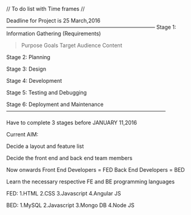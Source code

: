 // To do list with Time frames //

Deadline for Project is 25 March,2016
————————————————————————————
Stage 1: 
Information Gathering (Requirements)
> Purpose
> Goals
> Target Audience
> Content

Stage 2:
Planning

Stage 3:
Design

Stage 4:
Development

Stage 5:
Testing and Debugging

Stage 6:
Deployment and Maintenance 
——————————————————————————————

Have to complete 3 stages before JANUARY 11,2016

Current AIM:

Decide a layout and feature list

Decide the front end and back end team members

Now onwards Front End Developers = FED
		      Back End Developers = BED

Learn the necessary respective FE and BE  programming languages 

FED:
1.HTML
2.CSS
3.Javascript
4.Angular JS

BED:
1.MySQL
2.Javascript
3.Mongo DB
4.Node JS





